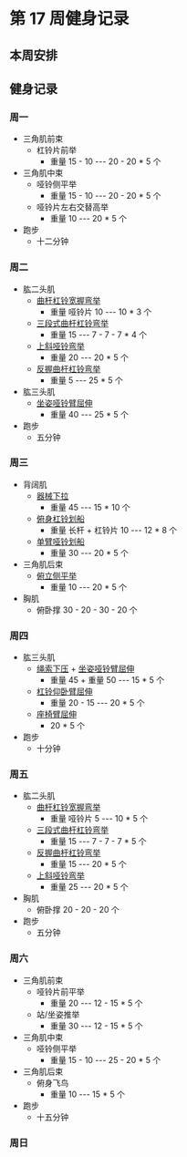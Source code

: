 # 第 17 周健身记录

## 本周安排

## 健身记录

### 周一

- 三角肌前束
  - 杠铃片前举
    - 重量 15 - 10 --- 20 - 20 \* 5 个
- 三角肌中束
  - 哑铃侧平举
    - 重量 15 - 10 --- 20 - 20 \* 5 个
  - 哑铃片左右交替高举
    - 重量 10 --- 20 \* 5 个
- 跑步
  - 十二分钟

### 周二

- 肱二头肌
  - [曲杆杠铃宽握弯举][曲杆杠铃宽握弯举]
    - 重量 哑铃片 10 --- 10 \* 3 个
  - [三段式曲杆杠铃弯举][三段式曲杆杠铃弯举]
    - 重量 15 --- 7 - 7 - 7 \* 4 个
  - [上斜哑铃弯举][上斜哑铃弯举]
    - 重量 20 --- 20 \* 5 个
  - [反握曲杆杠铃弯举][反握曲杆杠铃弯举]
    - 重量 5 --- 25 \* 5 个
- 肱三头肌
  - [坐姿哑铃臂屈伸][坐姿哑铃臂屈伸]
    - 重量 40 --- 25 \* 5 个
- 跑步
  - 五分钟

### 周三

- 背阔肌
  - [器械下拉][器械下拉]
    - 重量 45 --- 15 \* 10 个
  - [俯身杠铃划船][俯身杠铃划船]
    - 重量 长杆 + 杠铃片 10 --- 12 \* 8 个
  - [单臂哑铃划船][单臂哑铃划船]
    - 重量 30 --- 20 \* 5 个
- 三角肌后束
  - [俯立侧平举][俯立侧平举]
    - 重量 10 --- 20 \* 5 个
- 胸肌
  - 俯卧撑 30 - 20 - 30 - 20 个

### 周四

- 肱三头肌
  - [绳索下压][绳索下压] + [坐姿哑铃臂屈伸][坐姿哑铃臂屈伸]
    - 重量 45 + 重量 50 --- 15 \* 5 个
  - [杠铃仰卧臂屈伸][杠铃仰卧臂屈伸]
    - 重量 20 - 15 --- 20 \* 5 个
  - [座椅臂屈伸][座椅臂屈伸]
    - 20 \* 5 个
- 跑步
  - 十分钟

### 周五

- 肱二头肌
  - [曲杆杠铃宽握弯举][曲杆杠铃宽握弯举]
    - 重量 哑铃片 5 --- 10 \* 5 个
  - [三段式曲杆杠铃弯举][三段式曲杆杠铃弯举]
    - 重量 15 --- 7 - 7 - 7 \* 5 个
  - [反握曲杆杠铃弯举][反握曲杆杠铃弯举]
    - 重量 15 --- 20 \* 5 个
  - [上斜哑铃弯举][上斜哑铃弯举]
    - 重量 25 --- 20 \* 5 个
- 胸肌
  - 俯卧撑 20 - 20 - 20 个
- 跑步
  - 五分钟

### 周六

- 三角肌前束
  - 哑铃片前平举
    - 重量 20 --- 12 - 15 \* 5 个
  - 站/坐姿推举
    - 重量 30 --- 12 - 15 \* 5 个
- 三角肌中束
  - 哑铃侧平举
    - 重量 15 - 10 --- 25 - 20 \* 5 个
- 三角肌后束
  - 俯身飞鸟
    - 重量 10 --- 15 \* 5 个
- 跑步
  - 十五分钟

### 周日

[曲杆杠铃宽握弯举]: https://github.com/jsjzh/fitness-best-practice/blob/master/%E5%8A%A8%E4%BD%9C%E5%BA%93/%E9%83%A8%E4%BD%8D/04-%E8%87%82%E9%83%A8.md#%E6%9B%B2%E6%9D%86%E6%9D%A0%E9%93%83%E5%AE%BD%E6%8F%A1%E5%BC%AF%E4%B8%BE '曲杆杠铃宽握弯举'
[三段式曲杆杠铃弯举]: https://github.com/jsjzh/fitness-best-practice/blob/master/%E5%8A%A8%E4%BD%9C%E5%BA%93/%E9%83%A8%E4%BD%8D/04-%E8%87%82%E9%83%A8.md#%E4%B8%89%E6%AE%B5%E5%BC%8F%E6%9B%B2%E6%9D%86%E6%9D%A0%E9%93%83%E5%BC%AF%E4%B8%BE '三段式曲杆杠铃弯举'
[上斜哑铃弯举]: https://github.com/jsjzh/fitness-best-practice/blob/master/%E5%8A%A8%E4%BD%9C%E5%BA%93/%E9%83%A8%E4%BD%8D/04-%E8%87%82%E9%83%A8.md#%E4%B8%8A%E6%96%9C%E5%93%91%E9%93%83%E5%BC%AF%E4%B8%BE '上斜哑铃弯举'
[反握曲杆杠铃弯举]: https://github.com/jsjzh/fitness-best-practice/blob/master/%E5%8A%A8%E4%BD%9C%E5%BA%93/%E9%83%A8%E4%BD%8D/04-%E8%87%82%E9%83%A8.md#%E5%8F%8D%E6%8F%A1%E6%9B%B2%E6%9D%86%E6%9D%A0%E9%93%83%E5%BC%AF%E4%B8%BE '反握曲杆杠铃弯举'
[器械下拉]: https://github.com/jsjzh/fitness-best-practice/blob/master/%E5%8A%A8%E4%BD%9C%E5%BA%93/%E9%83%A8%E4%BD%8D/05-%E8%83%8C%E9%83%A8.md#%E5%99%A8%E6%A2%B0%E4%B8%8B%E6%8B%89 '器械下拉'
[俯身杠铃划船]: https://github.com/jsjzh/fitness-best-practice/blob/master/%E5%8A%A8%E4%BD%9C%E5%BA%93/%E9%83%A8%E4%BD%8D/05-%E8%83%8C%E9%83%A8.md#%E4%BF%AF%E8%BA%AB%E6%9D%A0%E9%93%83%E5%88%92%E8%88%B9 '俯身杠铃划船'
[单臂哑铃划船]: https://github.com/jsjzh/fitness-best-practice/blob/master/%E5%8A%A8%E4%BD%9C%E5%BA%93/%E9%83%A8%E4%BD%8D/05-%E8%83%8C%E9%83%A8.md#%E5%8D%95%E8%87%82%E5%93%91%E9%93%83%E5%88%92%E8%88%B9 '单臂哑铃划船'
[俯立侧平举]: https://github.com/jsjzh/fitness-best-practice/blob/master/%E5%8A%A8%E4%BD%9C%E5%BA%93/%E9%83%A8%E4%BD%8D/02-%E8%82%A9%E9%83%A8.md#%E4%BF%AF%E7%AB%8B%E4%BE%A7%E5%B9%B3%E4%B8%BE '俯立侧平举'
[坐姿哑铃臂屈伸]: https://github.com/jsjzh/fitness-best-practice/blob/master/%E5%8A%A8%E4%BD%9C%E5%BA%93/%E9%83%A8%E4%BD%8D/04-%E8%87%82%E9%83%A8.md#%E5%9D%90%E5%A7%BF%E5%93%91%E9%93%83%E8%87%82%E5%B1%88%E4%BC%B8 '坐姿哑铃臂屈伸'
[绳索下压]: https://github.com/jsjzh/fitness-best-practice/blob/master/%E5%8A%A8%E4%BD%9C%E5%BA%93/%E9%83%A8%E4%BD%8D/04-%E8%87%82%E9%83%A8.md#%E7%BB%B3%E7%B4%A2%E4%B8%8B%E5%8E%8B '绳索下压'
[杠铃仰卧臂屈伸]: https://github.com/jsjzh/fitness-best-practice/blob/master/%E5%8A%A8%E4%BD%9C%E5%BA%93/%E9%83%A8%E4%BD%8D/04-%E8%87%82%E9%83%A8.md#%E6%9D%A0%E9%93%83%E4%BB%B0%E5%8D%A7%E8%87%82%E5%B1%88%E4%BC%B8 '杠铃仰卧臂屈伸'
[座椅臂屈伸]: https://github.com/jsjzh/fitness-best-practice/blob/master/%E5%8A%A8%E4%BD%9C%E5%BA%93/%E9%83%A8%E4%BD%8D/04-%E8%87%82%E9%83%A8.md#%E5%BA%A7%E6%A4%85%E8%87%82%E5%B1%88%E4%BC%B8 '座椅臂屈伸'
